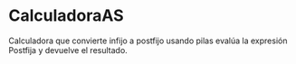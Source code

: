 # CalculadoraAS
Calculadora que convierte infijo a postfijo usando pilas evalúa la expresión Postfija y devuelve el resultado.
